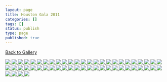 ```yaml
---
layout: page
title: Houston Gala 2011
categories: []
tags: []
status: publish
type: page
published: true
---
```

<p><a title="Gallery" href="/events/gallery/">Back to Gallery</a></p>
<!-- Darkbox -->
<div class="darkbox">
<a href="http://vietnamvac.isamonkey.org/gallery/houston-2011/img_1691kysignature.jpg" data-darkbox="houston-2011">
  <img src="http://vietnamvac.isamonkey.org/gallery/houston-2011/thumbs/img_1691kysignature.jpg" />
</a>
<a href="http://vietnamvac.isamonkey.org/gallery/houston-2011/mg_1606kysignature.jpg" data-darkbox="houston-2011">
  <img src="http://vietnamvac.isamonkey.org/gallery/houston-2011/thumbs/mg_1606kysignature.jpg" />
</a>
<a href="http://vietnamvac.isamonkey.org/gallery/houston-2011/mg_1607kysignature.jpg" data-darkbox="houston-2011">
  <img src="http://vietnamvac.isamonkey.org/gallery/houston-2011/thumbs/mg_1607kysignature.jpg" />
</a>
<a href="http://vietnamvac.isamonkey.org/gallery/houston-2011/mg_1611kysignature.jpg" data-darkbox="houston-2011">
  <img src="http://vietnamvac.isamonkey.org/gallery/houston-2011/thumbs/mg_1611kysignature.jpg" />
</a>
<a href="http://vietnamvac.isamonkey.org/gallery/houston-2011/mg_1616kysignature.jpg" data-darkbox="houston-2011">
  <img src="http://vietnamvac.isamonkey.org/gallery/houston-2011/thumbs/mg_1616kysignature.jpg" />
</a>
<a href="http://vietnamvac.isamonkey.org/gallery/houston-2011/mg_1623kysignature.jpg" data-darkbox="houston-2011">
  <img src="http://vietnamvac.isamonkey.org/gallery/houston-2011/thumbs/mg_1623kysignature.jpg" />
</a>
<a href="http://vietnamvac.isamonkey.org/gallery/houston-2011/mg_1626kysignature.jpg" data-darkbox="houston-2011">
  <img src="http://vietnamvac.isamonkey.org/gallery/houston-2011/thumbs/mg_1626kysignature.jpg" />
</a>
<a href="http://vietnamvac.isamonkey.org/gallery/houston-2011/mg_1630kysignature.jpg" data-darkbox="houston-2011">
  <img src="http://vietnamvac.isamonkey.org/gallery/houston-2011/thumbs/mg_1630kysignature.jpg" />
</a>
<a href="http://vietnamvac.isamonkey.org/gallery/houston-2011/mg_1641kysignature.jpg" data-darkbox="houston-2011">
  <img src="http://vietnamvac.isamonkey.org/gallery/houston-2011/thumbs/mg_1641kysignature.jpg" />
</a>
<a href="http://vietnamvac.isamonkey.org/gallery/houston-2011/mg_1650kysignature.jpg" data-darkbox="houston-2011">
  <img src="http://vietnamvac.isamonkey.org/gallery/houston-2011/thumbs/mg_1650kysignature.jpg" />
</a>
<a href="http://vietnamvac.isamonkey.org/gallery/houston-2011/mg_1664kysignature.jpg" data-darkbox="houston-2011">
  <img src="http://vietnamvac.isamonkey.org/gallery/houston-2011/thumbs/mg_1664kysignature.jpg" />
</a>
<a href="http://vietnamvac.isamonkey.org/gallery/houston-2011/mg_1668kysignature.jpg" data-darkbox="houston-2011">
  <img src="http://vietnamvac.isamonkey.org/gallery/houston-2011/thumbs/mg_1668kysignature.jpg" />
</a>
<a href="http://vietnamvac.isamonkey.org/gallery/houston-2011/mg_1670kysignature.jpg" data-darkbox="houston-2011">
  <img src="http://vietnamvac.isamonkey.org/gallery/houston-2011/thumbs/mg_1670kysignature.jpg" />
</a>
<a href="http://vietnamvac.isamonkey.org/gallery/houston-2011/mg_1675kysignature.jpg" data-darkbox="houston-2011">
  <img src="http://vietnamvac.isamonkey.org/gallery/houston-2011/thumbs/mg_1675kysignature.jpg" />
</a>
<a href="http://vietnamvac.isamonkey.org/gallery/houston-2011/mg_1678kysignature.jpg" data-darkbox="houston-2011">
  <img src="http://vietnamvac.isamonkey.org/gallery/houston-2011/thumbs/mg_1678kysignature.jpg" />
</a>
<a href="http://vietnamvac.isamonkey.org/gallery/houston-2011/mg_1681kysignature.jpg" data-darkbox="houston-2011">
  <img src="http://vietnamvac.isamonkey.org/gallery/houston-2011/thumbs/mg_1681kysignature.jpg" />
</a>
<a href="http://vietnamvac.isamonkey.org/gallery/houston-2011/mg_1682kysignature.jpg" data-darkbox="houston-2011">
  <img src="http://vietnamvac.isamonkey.org/gallery/houston-2011/thumbs/mg_1682kysignature.jpg" />
</a>
<a href="http://vietnamvac.isamonkey.org/gallery/houston-2011/mg_1683kysignature.jpg" data-darkbox="houston-2011">
  <img src="http://vietnamvac.isamonkey.org/gallery/houston-2011/thumbs/mg_1683kysignature.jpg" />
</a>
<a href="http://vietnamvac.isamonkey.org/gallery/houston-2011/mg_1684kysignature.jpg" data-darkbox="houston-2011">
  <img src="http://vietnamvac.isamonkey.org/gallery/houston-2011/thumbs/mg_1684kysignature.jpg" />
</a>
<a href="http://vietnamvac.isamonkey.org/gallery/houston-2011/mg_1686kysignature.jpg" data-darkbox="houston-2011">
  <img src="http://vietnamvac.isamonkey.org/gallery/houston-2011/thumbs/mg_1686kysignature.jpg" />
</a>
<a href="http://vietnamvac.isamonkey.org/gallery/houston-2011/mg_1711kysignature.jpg" data-darkbox="houston-2011">
  <img src="http://vietnamvac.isamonkey.org/gallery/houston-2011/thumbs/mg_1711kysignature.jpg" />
</a>
<a href="http://vietnamvac.isamonkey.org/gallery/houston-2011/mg_1716kysignature.jpg" data-darkbox="houston-2011">
  <img src="http://vietnamvac.isamonkey.org/gallery/houston-2011/thumbs/mg_1716kysignature.jpg" />
</a>
<a href="http://vietnamvac.isamonkey.org/gallery/houston-2011/mg_1728kysignature.jpg" data-darkbox="houston-2011">
  <img src="http://vietnamvac.isamonkey.org/gallery/houston-2011/thumbs/mg_1728kysignature.jpg" />
</a>
<a href="http://vietnamvac.isamonkey.org/gallery/houston-2011/mg_1731kysignature.jpg" data-darkbox="houston-2011">
  <img src="http://vietnamvac.isamonkey.org/gallery/houston-2011/thumbs/mg_1731kysignature.jpg" />
</a>
<a href="http://vietnamvac.isamonkey.org/gallery/houston-2011/mg_1735kysignature.jpg" data-darkbox="houston-2011">
  <img src="http://vietnamvac.isamonkey.org/gallery/houston-2011/thumbs/mg_1735kysignature.jpg" />
</a>
<a href="http://vietnamvac.isamonkey.org/gallery/houston-2011/mg_1736kysignature.jpg" data-darkbox="houston-2011">
  <img src="http://vietnamvac.isamonkey.org/gallery/houston-2011/thumbs/mg_1736kysignature.jpg" />
</a>
<a href="http://vietnamvac.isamonkey.org/gallery/houston-2011/mg_1748kysignature.jpg" data-darkbox="houston-2011">
  <img src="http://vietnamvac.isamonkey.org/gallery/houston-2011/thumbs/mg_1748kysignature.jpg" />
</a>
<a href="http://vietnamvac.isamonkey.org/gallery/houston-2011/mg_1760kysignature.jpg" data-darkbox="houston-2011">
  <img src="http://vietnamvac.isamonkey.org/gallery/houston-2011/thumbs/mg_1760kysignature.jpg" />
</a>
<a href="http://vietnamvac.isamonkey.org/gallery/houston-2011/mg_1764kysignature.jpg" data-darkbox="houston-2011">
  <img src="http://vietnamvac.isamonkey.org/gallery/houston-2011/thumbs/mg_1764kysignature.jpg" />
</a>
<a href="http://vietnamvac.isamonkey.org/gallery/houston-2011/mg_1772kysignature.jpg" data-darkbox="houston-2011">
  <img src="http://vietnamvac.isamonkey.org/gallery/houston-2011/thumbs/mg_1772kysignature.jpg" />
</a>
<a href="http://vietnamvac.isamonkey.org/gallery/houston-2011/mg_1782kysignature.jpg" data-darkbox="houston-2011">
  <img src="http://vietnamvac.isamonkey.org/gallery/houston-2011/thumbs/mg_1782kysignature.jpg" />
</a>
<a href="http://vietnamvac.isamonkey.org/gallery/houston-2011/mg_1783kysignature.jpg" data-darkbox="houston-2011">
  <img src="http://vietnamvac.isamonkey.org/gallery/houston-2011/thumbs/mg_1783kysignature.jpg" />
</a>
<a href="http://vietnamvac.isamonkey.org/gallery/houston-2011/mg_1799kysignature.jpg" data-darkbox="houston-2011">
  <img src="http://vietnamvac.isamonkey.org/gallery/houston-2011/thumbs/mg_1799kysignature.jpg" />
</a>
<a href="http://vietnamvac.isamonkey.org/gallery/houston-2011/mg_1800kysignature.jpg" data-darkbox="houston-2011">
  <img src="http://vietnamvac.isamonkey.org/gallery/houston-2011/thumbs/mg_1800kysignature.jpg" />
</a>
<a href="http://vietnamvac.isamonkey.org/gallery/houston-2011/mg_1819kysignature.jpg" data-darkbox="houston-2011">
  <img src="http://vietnamvac.isamonkey.org/gallery/houston-2011/thumbs/mg_1819kysignature.jpg" />
</a>
<a href="http://vietnamvac.isamonkey.org/gallery/houston-2011/mg_1845kysignature.jpg" data-darkbox="houston-2011">
  <img src="http://vietnamvac.isamonkey.org/gallery/houston-2011/thumbs/mg_1845kysignature.jpg" />
</a>
<a href="http://vietnamvac.isamonkey.org/gallery/houston-2011/mg_1861kysignature.jpg" data-darkbox="houston-2011">
  <img src="http://vietnamvac.isamonkey.org/gallery/houston-2011/thumbs/mg_1861kysignature.jpg" />
</a>
<a href="http://vietnamvac.isamonkey.org/gallery/houston-2011/mg_1868kysignature.jpg" data-darkbox="houston-2011">
  <img src="http://vietnamvac.isamonkey.org/gallery/houston-2011/thumbs/mg_1868kysignature.jpg" />
</a>
<a href="http://vietnamvac.isamonkey.org/gallery/houston-2011/mg_1869kysignature.jpg" data-darkbox="houston-2011">
  <img src="http://vietnamvac.isamonkey.org/gallery/houston-2011/thumbs/mg_1869kysignature.jpg" />
</a>
<a href="http://vietnamvac.isamonkey.org/gallery/houston-2011/mg_1871kysignature.jpg" data-darkbox="houston-2011">
  <img src="http://vietnamvac.isamonkey.org/gallery/houston-2011/thumbs/mg_1871kysignature.jpg" />
</a>
<a href="http://vietnamvac.isamonkey.org/gallery/houston-2011/mg_1882kysignature.jpg" data-darkbox="houston-2011">
  <img src="http://vietnamvac.isamonkey.org/gallery/houston-2011/thumbs/mg_1882kysignature.jpg" />
</a>
<a href="http://vietnamvac.isamonkey.org/gallery/houston-2011/mg_1887kysignature.jpg" data-darkbox="houston-2011">
  <img src="http://vietnamvac.isamonkey.org/gallery/houston-2011/thumbs/mg_1887kysignature.jpg" />
</a>
<a href="http://vietnamvac.isamonkey.org/gallery/houston-2011/mg_1888kysignature.jpg" data-darkbox="houston-2011">
  <img src="http://vietnamvac.isamonkey.org/gallery/houston-2011/thumbs/mg_1888kysignature.jpg" />
</a>
<a href="http://vietnamvac.isamonkey.org/gallery/houston-2011/mg_1904kysignature.jpg" data-darkbox="houston-2011">
  <img src="http://vietnamvac.isamonkey.org/gallery/houston-2011/thumbs/mg_1904kysignature.jpg" />
</a>
<a href="http://vietnamvac.isamonkey.org/gallery/houston-2011/mg_1907kysignature.jpg" data-darkbox="houston-2011">
  <img src="http://vietnamvac.isamonkey.org/gallery/houston-2011/thumbs/mg_1907kysignature.jpg" />
</a>
<a href="http://vietnamvac.isamonkey.org/gallery/houston-2011/mg_1908kysignature.jpg" data-darkbox="houston-2011">
  <img src="http://vietnamvac.isamonkey.org/gallery/houston-2011/thumbs/mg_1908kysignature.jpg" />
</a>
<a href="http://vietnamvac.isamonkey.org/gallery/houston-2011/mg_1929kysignature.jpg" data-darkbox="houston-2011">
  <img src="http://vietnamvac.isamonkey.org/gallery/houston-2011/thumbs/mg_1929kysignature.jpg" />
</a>
<a href="http://vietnamvac.isamonkey.org/gallery/houston-2011/mg_1933kysignature.jpg" data-darkbox="houston-2011">
  <img src="http://vietnamvac.isamonkey.org/gallery/houston-2011/thumbs/mg_1933kysignature.jpg" />
</a>
<a href="http://vietnamvac.isamonkey.org/gallery/houston-2011/mg_1934kysignature.jpg" data-darkbox="houston-2011">
  <img src="http://vietnamvac.isamonkey.org/gallery/houston-2011/thumbs/mg_1934kysignature.jpg" />
</a>
<a href="http://vietnamvac.isamonkey.org/gallery/houston-2011/mg_1935kysignature.jpg" data-darkbox="houston-2011">
  <img src="http://vietnamvac.isamonkey.org/gallery/houston-2011/thumbs/mg_1935kysignature.jpg" />
</a>
<a href="http://vietnamvac.isamonkey.org/gallery/houston-2011/mg_1943kysignature.jpg" data-darkbox="houston-2011">
  <img src="http://vietnamvac.isamonkey.org/gallery/houston-2011/thumbs/mg_1943kysignature.jpg" />
</a>
<a href="http://vietnamvac.isamonkey.org/gallery/houston-2011/mg_1945kysignature.jpg" data-darkbox="houston-2011">
  <img src="http://vietnamvac.isamonkey.org/gallery/houston-2011/thumbs/mg_1945kysignature.jpg" />
</a>
<a href="http://vietnamvac.isamonkey.org/gallery/houston-2011/mg_1946kysignature.jpg" data-darkbox="houston-2011">
  <img src="http://vietnamvac.isamonkey.org/gallery/houston-2011/thumbs/mg_1946kysignature.jpg" />
</a>
<a href="http://vietnamvac.isamonkey.org/gallery/houston-2011/mg_1955kysignature.jpg" data-darkbox="houston-2011">
  <img src="http://vietnamvac.isamonkey.org/gallery/houston-2011/thumbs/mg_1955kysignature.jpg" />
</a>

</div>
<!-- End darkbox -->